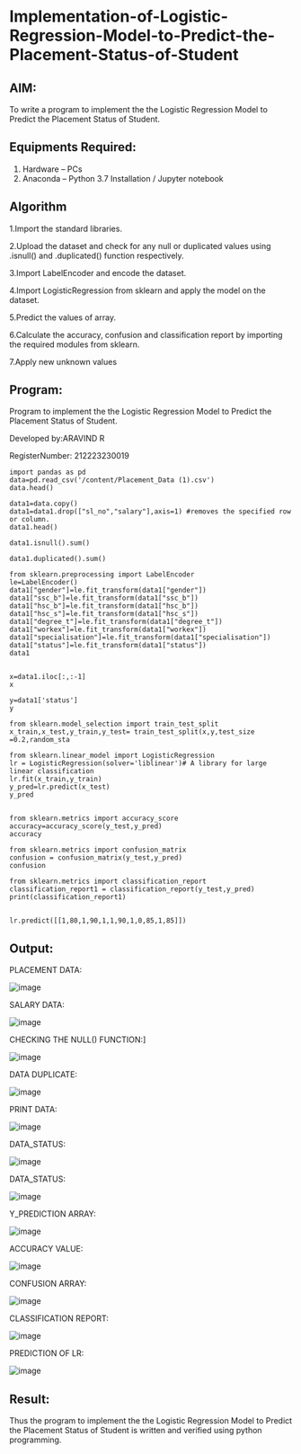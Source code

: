 # Implementation-of-Logistic-Regression-Model-to-Predict-the-Placement-Status-of-Student

## AIM:
To write a program to implement the the Logistic Regression Model to Predict the Placement Status of Student.

## Equipments Required:
1. Hardware – PCs
2. Anaconda – Python 3.7 Installation / Jupyter notebook

## Algorithm
1.Import the standard libraries.

2.Upload the dataset and check for any null or duplicated values using .isnull() and .duplicated() function respectively.

3.Import LabelEncoder and encode the dataset.

4.Import LogisticRegression from sklearn and apply the model on the dataset.

5.Predict the values of array.

6.Calculate the accuracy, confusion and classification report by importing the required modules from sklearn.

7.Apply new unknown values
## Program:
Program to implement the the Logistic Regression Model to Predict the Placement Status of Student.

Developed by:ARAVIND R

RegisterNumber:  212223230019
```
import pandas as pd
data=pd.read_csv('/content/Placement_Data (1).csv')
data.head()

data1=data.copy()
data1=data1.drop(["sl_no","salary"],axis=1) #removes the specified row or column.
data1.head()

data1.isnull().sum()

data1.duplicated().sum()

from sklearn.preprocessing import LabelEncoder
le=LabelEncoder()
data1["gender"]=le.fit_transform(data1["gender"])
data1["ssc_b"]=le.fit_transform(data1["ssc_b"])
data1["hsc_b"]=le.fit_transform(data1["hsc_b"])
data1["hsc_s"]=le.fit_transform(data1["hsc_s"])
data1["degree_t"]=le.fit_transform(data1["degree_t"])
data1["workex"]=le.fit_transform(data1["workex"])
data1["specialisation"]=le.fit_transform(data1["specialisation"])
data1["status"]=le.fit_transform(data1["status"])
data1


x=data1.iloc[:,:-1]
x

y=data1['status']
y

from sklearn.model_selection import train_test_split
x_train,x_test,y_train,y_test= train_test_split(x,y,test_size =0.2,random_sta

from sklearn.linear_model import LogisticRegression
lr = LogisticRegression(solver='liblinear')# A library for large linear classification
lr.fit(x_train,y_train)
y_pred=lr.predict(x_test)
y_pred


from sklearn.metrics import accuracy_score
accuracy=accuracy_score(y_test,y_pred)
accuracy

from sklearn.metrics import confusion_matrix
confusion = confusion_matrix(y_test,y_pred)
confusion

from sklearn.metrics import classification_report
classification_report1 = classification_report(y_test,y_pred)
print(classification_report1)


lr.predict([[1,80,1,90,1,1,90,1,0,85,1,85]])
```

## Output:
PLACEMENT DATA:

![image](https://github.com/user-attachments/assets/8508aaf0-f9ef-4424-8128-c082c299caf9)


SALARY DATA:

![image](https://github.com/user-attachments/assets/74e6181f-f839-4b36-9669-3d1721559831)

CHECKING THE NULL() FUNCTION:]

![image](https://github.com/user-attachments/assets/6212b083-1a2b-4210-866a-bc64466314b5)

DATA DUPLICATE:

![image](https://github.com/user-attachments/assets/81f79964-d117-46a2-aa5d-9cf5c9b39322)


PRINT DATA:

![image](https://github.com/user-attachments/assets/2d2cccb0-e494-48fb-85a8-2a59bfceefb7)

DATA_STATUS:

![image](https://github.com/user-attachments/assets/7dbe0249-3180-4570-8cec-287b988f33ac)

DATA_STATUS:

![image](https://github.com/user-attachments/assets/bacd6a46-f1a5-42ff-9c83-98086e82423d)


Y_PREDICTION ARRAY:

![image](https://github.com/user-attachments/assets/1ff11843-5917-431d-997a-409080cbb1d0)


ACCURACY VALUE:

![image](https://github.com/user-attachments/assets/c4911cb6-0e84-4427-abec-a41bd8aa3902)

CONFUSION ARRAY:

![image](https://github.com/user-attachments/assets/f1dd4b79-9002-4f35-9ab0-ef8995941109)


CLASSIFICATION REPORT:

![image](https://github.com/user-attachments/assets/dde0a8ee-c44d-4cc9-ae70-0ecca69b14b2)

PREDICTION OF LR:

![image](https://github.com/user-attachments/assets/fbc4e84d-e3ba-4d46-922a-fb47ced4e8ac)

## Result:
Thus the program to implement the the Logistic Regression Model to Predict the Placement Status of Student is written and verified using python programming.
